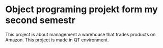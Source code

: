 # Object programing projekt form my second semestr
This project is about management a warehouse that trades products on Amazon.
This project is made in QT environment.
